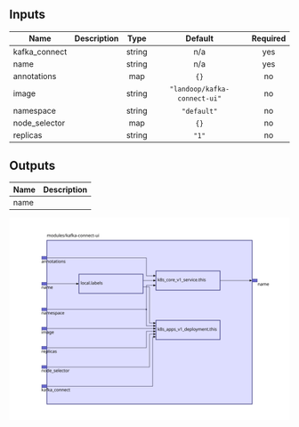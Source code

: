 ## Inputs

| Name | Description | Type | Default | Required |
|------|-------------|:----:|:-----:|:-----:|
| kafka\_connect |  | string | n/a | yes |
| name |  | string | n/a | yes |
| annotations |  | map | `{}` | no |
| image |  | string | `"landoop/kafka-connect-ui"` | no |
| namespace |  | string | `"default"` | no |
| node\_selector |  | map | `{}` | no |
| replicas |  | string | `"1"` | no |

## Outputs

| Name | Description |
|------|-------------|
| name |  |

<img src="diagram.svg"/>
